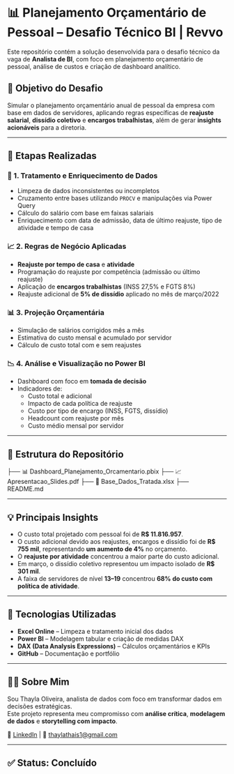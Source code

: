 # 📊 Planejamento Orçamentário de Pessoal – Desafio Técnico BI | Revvo

Este repositório contém a solução desenvolvida para o desafio técnico da vaga de **Analista de BI**, com foco em planejamento orçamentário de pessoal, análise de custos e criação de dashboard analítico.

## 🎯 Objetivo do Desafio

Simular o planejamento orçamentário anual de pessoal da empresa com base em dados de servidores, aplicando regras específicas de **reajuste salarial**, **dissídio coletivo** e **encargos trabalhistas**, além de gerar **insights acionáveis** para a diretoria.

---

## 🧩 Etapas Realizadas

### 🔧 1. Tratamento e Enriquecimento de Dados
- Limpeza de dados inconsistentes ou incompletos
- Cruzamento entre bases utilizando `PROCV` e manipulações via Power Query
- Cálculo do salário com base em faixas salariais
- Enriquecimento com data de admissão, data de último reajuste, tipo de atividade e tempo de casa

### 📈 2. Regras de Negócio Aplicadas
- **Reajuste por tempo de casa** e **atividade**
- Programação do reajuste por competência (admissão ou último reajuste)
- Aplicação de **encargos trabalhistas** (INSS 27,5% e FGTS 8%)
- Reajuste adicional de **5% de dissídio** aplicado no mês de março/2022

### 📊 3. Projeção Orçamentária
- Simulação de salários corrigidos mês a mês
- Estimativa do custo mensal e acumulado por servidor
- Cálculo de custo total com e sem reajustes

### 📉 4. Análise e Visualização no Power BI
- Dashboard com foco em **tomada de decisão**
- Indicadores de:
  - Custo total e adicional
  - Impacto de cada política de reajuste
  - Custo por tipo de encargo (INSS, FGTS, dissídio)
  - Headcount com reajuste por mês
  - Custo médio mensal por servidor

---

## 📂 Estrutura do Repositório

├── 📊 Dashboard_Planejamento_Orcamentario.pbix
├── 📈 Apresentacao_Slides.pdf
├── 📁 Base_Dados_Tratada.xlsx
├── README.md

---

## 💡 Principais Insights

- O custo total projetado com pessoal foi de **R$ 11.816.957**.
- O custo adicional devido aos reajustes, encargos e dissídio foi de **R$ 755 mil**, representando **um aumento de 4%** no orçamento.
- O **reajuste por atividade** concentrou a maior parte do custo adicional.
- Em março, o dissídio coletivo representou um impacto isolado de **R$ 301 mil**.
- A faixa de servidores de nível **13–19** concentrou **68% do custo com política de atividade**.

---

## 🚀 Tecnologias Utilizadas

- **Excel Online** – Limpeza e tratamento inicial dos dados
- **Power BI** – Modelagem tabular e criação de medidas DAX
- **DAX (Data Analysis Expressions)** – Cálculos orçamentários e KPIs
- **GitHub** – Documentação e portfólio

---

## 🙋‍♀️ Sobre Mim

Sou Thayla Oliveira, analista de dados com foco em transformar dados em decisões estratégicas.  
Este projeto representa meu compromisso com **análise crítica**, **modelagem de dados** e **storytelling com impacto**.

🔗 [LinkedIn](https://www.linkedin.com/in/thayla-oliveira/) | 📧 thaylathais1@gmail.com

---

## ✅ Status: **Concluído**

